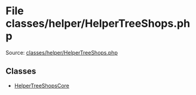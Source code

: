 File classes/helper/HelperTreeShops.php
=========

Source: [classes/helper/HelperTreeShops.php](https://github.com/PrestaShop/PrestaShop/blob/1.6.0.8/classes/helper/HelperTreeShops.php)


Classes
-------

* [HelperTreeShopsCore](class.HelperTreeShopsCore.md)

